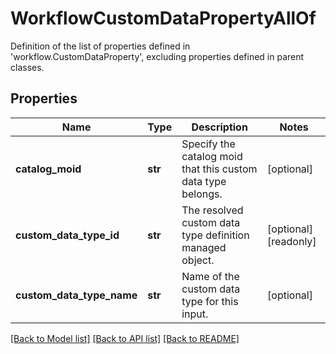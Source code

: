 # WorkflowCustomDataPropertyAllOf

Definition of the list of properties defined in 'workflow.CustomDataProperty', excluding properties defined in parent classes.
## Properties
Name | Type | Description | Notes
------------ | ------------- | ------------- | -------------
**catalog_moid** | **str** | Specify the catalog moid that this custom data type belongs. | [optional] 
**custom_data_type_id** | **str** | The resolved custom data type definition managed object. | [optional] [readonly] 
**custom_data_type_name** | **str** | Name of the custom data type for this input. | [optional] 

[[Back to Model list]](../README.md#documentation-for-models) [[Back to API list]](../README.md#documentation-for-api-endpoints) [[Back to README]](../README.md)


